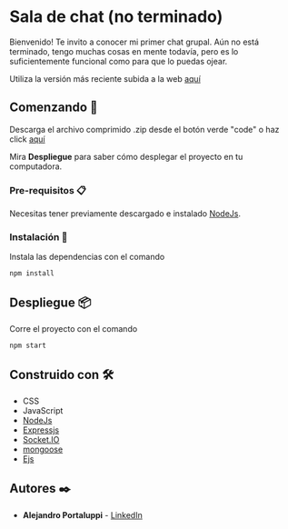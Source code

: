 # Sala de chat (no terminado)

Bienvenido! Te invito a conocer mi primer chat grupal. Aún no está terminado, tengo muchas cosas en mente todavía, pero es lo suficientemente funcional como para que lo puedas ojear. 

Utiliza la versión más reciente subida a la web [aquí](https://chat-js-ale.onrender.com/)

## Comenzando 🚀

Descarga el archivo comprimido .zip desde el botón verde "code" o haz click [aquí](https://github.com/Ale6100/Chat-js/archive/refs/heads/main.zip)

Mira **Despliegue** para saber cómo desplegar el proyecto en tu computadora.


### Pre-requisitos 📋

Necesitas tener previamente descargado e instalado [NodeJs](https://nodejs.org/).

### Instalación 🔧

Instala las dependencias con el comando

```npm install```

## Despliegue 📦

Corre el proyecto con el comando

```npm start```

## Construido con 🛠️

* CSS
* JavaScript
* [NodeJs](https://nodejs.org/)
* [Expressjs](https://expressjs.com/)
* [Socket.IO](https://socket.io/)
* [mongoose](https://mongoosejs.com/)
* [Ejs](https://ejs.co/)

## Autores ✒️

* **Alejandro Portaluppi** - [LinkedIn](https://www.linkedin.com/in/alejandro-portaluppi/)